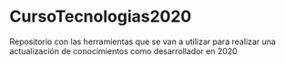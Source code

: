 # CursoTecnologias2020
Repositorio con las herramientas que se van a utilizar para realizar una actualización de conocimientos como desarrollador en 2020
